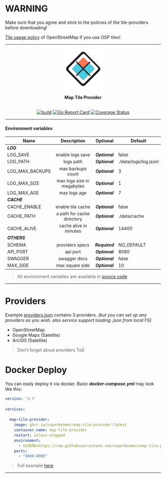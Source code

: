 # **WARNING**

Make sure that you agree and stick to the policies
of the tile-providers before downloading!

[Tile usage policy](https://wiki.openstreetmap.org/index.php/Tile_usage_policy)
of OpenStreetMap if you use OSP tiles!

---
<div align="center">
  <img class="logo" src="https://raw.githubusercontent.com/superboomer/map-tile-provider/master/assets/logo.png" width="128px" height="128px" alt="logo"/>
  <br>
  <br>
  <b>Map Tile Provider</b>
  <br>
  <br>

  [![build](https://github.com/superboomer/map-tile-provider/actions/workflows/build.yml/badge.svg)](https://github.com/superboomer/map-tile-provider/actions/workflows/build.yml)&nbsp;[![Go Report Card](https://goreportcard.com/badge/github.com/superboomer/map-tile-provider)](https://goreportcard.com/report/github.com/superboomer/map-tile-provider)&nbsp;[![Coverage Status](https://coveralls.io/repos/github/superboomer/map-tile-provider/badge.svg?branch=master)](https://coveralls.io/github/superboomer/map-tile-provider?branch=master)
</div>


---
#### Environment variables

| Name          | Description   |  Optional | Default | 
| ------------- |:-------------:|:--------:| ------ |
|  ***LOG*** |
| LOG_SAVE  | enable logs save | ***Optional***  | false
| LOG_PATH     | logs path      | ***Optional***  | ./data/logs/log.jsonl
| LOG_MAX_BACKUPS | max backups count      |  ***Optional***  | 3
| LOG_MAX_SIZE | max logs size in megabytes      |  ***Optional***  | 1
| LOG_MAX_AGE | max logs age      |  ***Optional***  | 7
|  ***CACHE*** |
| CACHE_ENABLE | enable tile cache     | ***Optional***  | false
| CACHE_PATH | a path for cache directory     | ***Optional***  | ./data/cache
| CACHE_ALIVE | cache alive in minutes     | ***Optional***  | 14400
|  ***OTHERS*** |
| SCHEMA | providers specs    |  ***Required***  | *NO_DEFAULT*
| API_PORT | api port    |  ***Optional***  | 8080
| SWAGGER | swagger docs    |  ***Optional***  | false
| MAX_SIDE | max square side    |  ***Optional***  | 10
> All environment variables are available in [source code](https://github.com/superboomer/map-tile-provider/blob/master/app/options/opt.go)
***


# **Providers**

Example [providers.json](https://github.com/superboomer/map-tile-provider/blob/master/example) contains 3 providers. *(but you can set up any providers as you wish. also service support loading .json from local FS)*

- OpenStreetMap
- Google Maps (Satellite)
- ArcGIS (Satellite)

> Don't forget about providers ToS

# **Docker Deploy**

You can easly deploy it via docker. Basic ***docker-compose.yml*** may look like this:
```YAML
version: '3.7'

services:

  map-tile-provider:
    image: ghcr.io/superboomer/map-tile-provider:latest
    container_name: map-tile-provider
    restart: unless-stopped
    environment:
      - SCHEMA=https://raw.githubusercontent.com/superboomer/map-tile-provider/master/example/providers.json
    ports:
      - "8080:8080"
```
> Full example [here](https://github.com/superboomer/map-tile-provider/blob/master/example)

***

